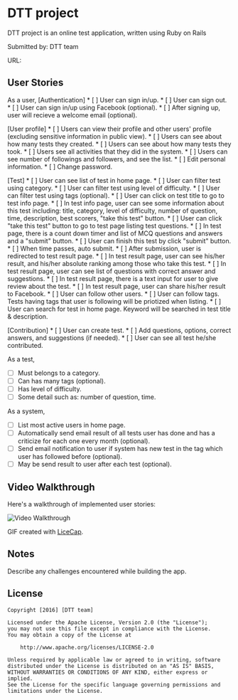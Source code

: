 # DTT project

DTT project is an online test application, written using Ruby on Rails

Submitted by: DTT team

URL: 

## User Stories

As a user,
  [Authentication]
    * [ ] User can sign in/up.
    * [ ] User can sign out.
    * [ ] User can sign in/up using Facebook (optional).
    * [ ] After signing up, user will recieve a welcome email (optional).
  
  [User profile]
    * [ ] Users can view their profile and other users' profile (excluding sensitive information in public view).
    * [ ] Users can see about how many tests they created.
    * [ ] Users can see about how many tests they took.
    * [ ] Users see all activities that they did in the system.
    * [ ] Users can see number of followings and followers, and see the list.
    * [ ] Edit personal information.
    * [ ] Change password.
  
  [Test]
    * [ ] User can see list of test in home page.
    * [ ] User can filter test using category.
    * [ ] User can filter test using level of difficulty.
    * [ ] User can filter test using tags (optional).
    * [ ] User can click on test title to go to test info page.
    * [ ] In test info page, user can see some information about this test including: title, category, level of difficulty, number of question, time, description, best scorers, "take this test" button.
    * [ ] User can click "take this test" button to go to test page listing test questions.
    * [ ] In test page, there is a count down timer and list of MCQ questions and answers and a "submit" button.
    * [ ] User can finish this test by click "submit" button.
    * [ ] When time passes, auto submit.
    * [ ] After submission, user is redirected to test result page.
    * [ ] In test result page, user can see his/her result, and his/her absolute ranking among those who take this test.
    * [ ] In test result page, user can see list of questions with correct answer and suggestions.
    * [ ] In test result page, there is a text input for user to give review about the test.
    * [ ] In test result page, user can share his/her result to Facebook.
    * [ ] User can follow other users.
    * [ ] User can follow tags. Tests having tags that user is following will be priotized when listing.
    * [ ] User can search for test in home page. Keyword will be searched in test title & description.
  
  [Contribution]
    * [ ] User can create test.
    * [ ] Add questions, options, correct answers, and suggestions (if needed).
    * [ ] User can see all test he/she contributed.

As a test,
  * [ ] Must belongs to a category.
  * [ ] Can has many tags (optional).
  * [ ] Has level of difficulty.
  * [ ] Some detail such as: number of question, time.

As a system,
  * [ ] List most active users in home page.
  * [ ] Automatically send email result of all tests user has done and has a criticize for each one every month (optional).
  * [ ] Send email notification to user if system has new test in the tag which user has followed before (optional).
  * [ ] May be send result to user after each test (optional).

## Video Walkthrough 

Here's a walkthrough of implemented user stories:

![Video Walkthrough](walkthrough.gif)

GIF created with [LiceCap](http://www.cockos.com/licecap/).

## Notes

Describe any challenges encountered while building the app.

## License

    Copyright [2016] [DTT team]

    Licensed under the Apache License, Version 2.0 (the "License");
    you may not use this file except in compliance with the License.
    You may obtain a copy of the License at

        http://www.apache.org/licenses/LICENSE-2.0

    Unless required by applicable law or agreed to in writing, software
    distributed under the License is distributed on an "AS IS" BASIS,
    WITHOUT WARRANTIES OR CONDITIONS OF ANY KIND, either express or implied.
    See the License for the specific language governing permissions and
    limitations under the License.